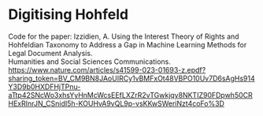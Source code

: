 # Digitising Hohfeld
Code for the paper:
Izzidien, A. Using the Interest Theory of Rights and Hohfeldian Taxonomy to Address a Gap in Machine Learning Methods for Legal Document Analysis.  
Humanities and Social Sciences Communications.
https://www.nature.com/articles/s41599-023-01693-z.epdf?sharing_token=BV_CM9BN8JAoUIRCy1vBMFxOt48VBPO10Uv7D6sAgHs914Y3D9b0HXDFHjTPnu-aTtp42SNcWo3xhsYyHnMcWcsEEfLXZrR2vTGwkjqy8NKTIZ90FDpwh50CRHExRInrJN_CSnidI5h-KOUHvA9vQL9p-vsKKwSWeriNzt4coFo%3D

